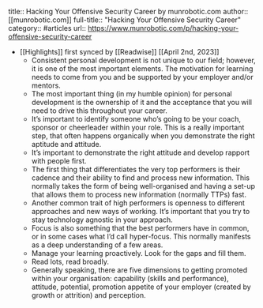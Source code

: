 title:: Hacking Your Offensive Security Career by munrobotic.com
author:: [[munrobotic.com]]
full-title:: "Hacking Your Offensive Security Career"
category:: #articles
url:: https://www.munrobotic.com/p/hacking-your-offensive-security-career

- [[Highlights]] first synced by [[Readwise]] [[April 2nd, 2023]]
	- Consistent personal development is not unique to our field; however, it is one of the most important elements. The motivation for learning needs to come from you and be supported by your employer and/or mentors.
	- The most important thing (in my humble opinion) for personal development is the ownership of it and the acceptance that you will need to drive this throughout your career.
	- It’s important to identify someone who’s going to be your coach, sponsor or cheerleader within your role. This is a really important step, that often happens organically when you demonstrate the right aptitude and attitude.
	- It’s important to demonstrate the right attitude and develop rapport with people first.
	- The first thing that differentiates the very top performers is their cadence and their ability to find and process new information. This normally takes the form of being well-organised and having a set-up that allows them to process new information (normally TTPs) fast.
	- Another common trait of high performers is openness to different approaches and new ways of working. It’s important that you try to stay technology agnostic in your approach.
	- Focus is also something that the best performers have in common, or in some cases what I’d call hyper-focus. This normally manifests as a deep understanding of a few areas.
	- Manage your learning proactively. Look for the gaps and fill them.
	- Read lots, read broadly.
	- Generally speaking, there are five dimensions to getting promoted within your organisation: capability (skills and performance), attitude, potential, promotion appetite of your employer (created by growth or attrition) and perception.